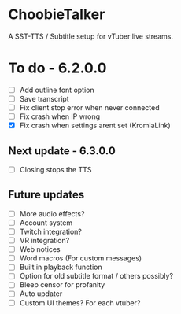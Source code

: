 # ChoobieTalker
A SST-TTS / Subtitle setup for vTuber live streams.

# To do - 6.2.0.0
- [ ] Add outline font option
- [ ] Save transcript
- [ ] Fix client stop error when never connected
- [ ] Fix crash when IP wrong
- [x] Fix crash when settings arent set (KromiaLink)

## Next update - 6.3.0.0
- [ ] Closing stops the TTS

## Future updates
- [ ] More audio effects?
- [ ] Account system
- [ ] Twitch integration?
- [ ] VR integration?
- [ ] Web notices
- [ ] Word macros (For custom messages)
- [ ] Built in playback function
- [ ] Option for old subtitle format / others possibly?
- [ ] Bleep censor for profanity
- [ ] Auto updater
- [ ] Custom UI themes? For each vtuber?
